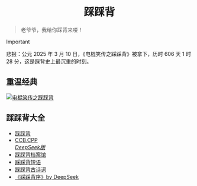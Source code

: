<h1 align="center">踩踩背</h1>

> 老爷爷，我给你踩背来喽！

> [!IMPORTANT]
> 悲报：公元 2025 年 3 月 10 日，《电棍笑传之踩踩背》被拿下，历时 606 天 1 时 28 分，这是踩背史上最沉重的时刻。

## 重温经典
[![电棍笑传之踩踩背](https://img.shields.io/badge/%E7%94%B5%E6%A3%8D%E7%AC%91%E4%BC%A0%E4%B9%8B%E8%B8%A9%E8%B8%A9%E8%83%8C-blue)](./img/ccb.mp4)

## 踩踩背大全
- [踩踩背](./docs/ccb)
- [CCB.CPP](./ccb.cpp)  
[*DeepSeek版*](./ccb-deepseek.cpp)
- [踩踩背档案馆](./docs/ccb-archive.md)
- [踩踩背短语](./docs/ccb-words.md)
- [踩踩背古诗词](./docs/ccb-poems.md)
- [《踩踩背序》by DeepSeek](./docs/ccbx.md)